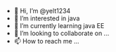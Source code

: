 - 👋 Hi, I’m @yelt1234
- 👀 I’m interested in java
- 🌱 I’m currently learning java EE
- 💞️ I’m looking to collaborate on ...
- 📫 How to reach me ...

<!---
yelt1234/yelt1234 is a ✨ special ✨ repository because its `README.md` (this file) appears on your GitHub profile.
You can click the Preview link to take a look at your changes.
--->
